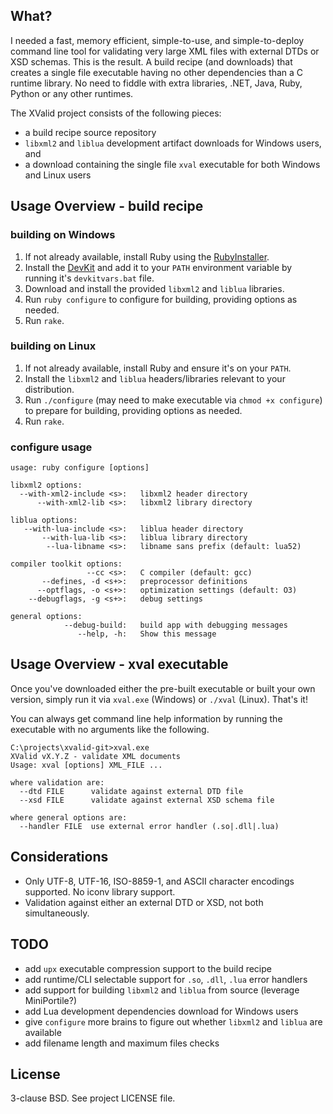 ## What? 

I needed a fast, memory efficient, simple-to-use, and simple-to-deploy command
line tool for validating very large XML files with external DTDs or XSD schemas.
This is the result. A build recipe (and downloads) that creates a single file
executable having no other dependencies than a C runtime library. No need to
fiddle with extra libraries, .NET, Java, Ruby, Python or any other runtimes.

The XValid project consists of the following pieces:

* a build recipe source repository
* `libxml2` and `liblua` development artifact downloads for Windows users, and
* a download containing the single file `xval` executable for both Windows and Linux users

## Usage Overview - build recipe

### building on Windows

1. If not already available, install Ruby using the [RubyInstaller](http://rubyinstaller.org/downloads).
2. Install the [DevKit](http://rubyinstaller.org/add-ons/devkit/) and add it to
   your `PATH` environment variable by running it's `devkitvars.bat` file.
3. Download and install the provided `libxml2` and `liblua` libraries.
4. Run `ruby configure` to configure for building, providing options as needed.
5. Run `rake`.

### building on Linux

1. If not already available, install Ruby and ensure it's on your `PATH`.
2. Install the `libxml2` and `liblua` headers/libraries relevant to your distribution.
3. Run `./configure` (may need to make executable via `chmod +x configure`) to prepare for building, providing options as needed.
4. Run `rake`.

### configure usage

    usage: ruby configure [options]
    
    libxml2 options:
      --with-xml2-include <s>:   libxml2 header directory
          --with-xml2-lib <s>:   libxml2 library directory
    
    liblua options:
       --with-lua-include <s>:   liblua header directory
           --with-lua-lib <s>:   liblua library directory
            --lua-libname <s>:   libname sans prefix (default: lua52)
    
    compiler toolkit options:
                     --cc <s>:   C compiler (default: gcc)
           --defines, -d <s+>:   preprocessor definitions
          --optflags, -o <s+>:   optimization settings (default: O3)
        --debugflags, -g <s+>:   debug settings
    
    general options:
                --debug-build:   build app with debugging messages
                   --help, -h:   Show this message

## Usage Overview - xval executable

Once you've downloaded either the pre-built executable or built your own version,
simply run it via `xval.exe` (Windows) or `./xval` (Linux). That's it!

You can always get command line help information by running the executable with
no arguments like the following.

    C:\projects\xvalid-git>xval.exe
    XValid vX.Y.Z - validate XML documents
    Usage: xval [options] XML_FILE ...
    
    where validation are:
      --dtd FILE      validate against external DTD file
      --xsd FILE      validate against external XSD schema file
    
    where general options are:
      --handler FILE  use external error handler (.so|.dll|.lua)

## Considerations

* Only UTF-8, UTF-16, ISO-8859-1, and ASCII character encodings supported. No iconv library support.
* Validation against either an external DTD or XSD, not both simultaneously.

## TODO

* add `upx` executable compression support to the build recipe
* add runtime/CLI selectable support for `.so`, `.dll`, `.lua` error handlers
* add support for building `libxml2` and `liblua` from source (leverage MiniPortile?)
* add Lua development dependencies download for Windows users
* give `configure` more brains to figure out whether `libxml2` and `liblua` are available
* add filename length and maximum files checks

## License

3-clause BSD. See project LICENSE file.
